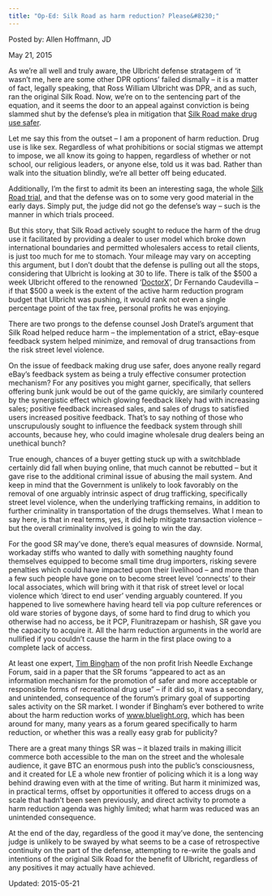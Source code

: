 ```yaml
---
title: "Op-Ed: Silk Road as harm reduction? Please&#8230;"
---
```


Posted by: Allen Hoffmann, JD

<span>May 21, 2015</span>
    

<p>As we’re all well and truly aware, the Ulbricht defense stratagem of ‘it wasn’t me, here are some other DPR options’ failed dismally – it is a matter of fact, legally speaking, that Ross William Ulbricht was DPR, and as such, ran the original Silk Road. Now, we’re on to the sentencing part of the equation, and it seems the door to an appeal against conviction is being slammed shut by the defense’s plea in mitigation that <a href="http://www.wired.com/2015/05/ahead-sentencing-ulbricht-defense-argues-silk-road-made-drug-use-safer/">Silk Road make drug use safer</a>.</p>
<p>Let me say this from the outset – I am a proponent of harm reduction. Drug use is like sex. Regardless of what prohibitions or social stigmas we attempt to impose, we all know its going to happen, regardless of whether or not school, our religious leaders, or anyone else, told us it was bad. Rather than walk into the situation blindly, we’re all better off being educated.</p>
<p>Additionally, I’m the first to admit its been an interesting saga, the whole <a href="/tag/SilkRoadTrial/">Silk Road trial</a>, and that the defense was on to some very good material in the early days. Simply put, the judge did not go the defense’s way – such is the manner in which trials proceed.</p>
<p>But this story, that Silk Road actively sought to reduce the harm of the drug use it facilitated by providing a dealer to user model which broke down international boundaries and permitted wholesalers access to retail clients, is just too much for me to stomach. Your mileage may vary on accepting this argument, but I don’t doubt that the defense is pulling out all the stops, considering that Ulbricht is looking at 30 to life. There is talk of the $500 a week Ulbricht offered to the renowned ‘<a href="/?s=doctorx">DoctorX</a>’, Dr Fernando Caudevilla – if that $500 a week is the extent of the active harm reduction program budget that Ulbricht was pushing, it would rank not even a single percentage point of the tax free, personal profits he was enjoying.</p>
<p>There are two prongs to the defense counsel Josh Dratel’s argument that Silk Road helped reduce harm – the implementation of a strict, eBay-esque feedback system helped minimize, and removal of drug transactions from the risk street level violence.</p>
<p>On the issue of feedback making drug use safer, does anyone really regard eBay’s feedback system as being a truly effective consumer protection mechanism? For any positives you might garner, specifically, that sellers offering bunk junk would be out of the game quickly, are similarly countered by the synergistic effect which glowing feedback likely had with increasing sales; positive feedback increased sales, and sales of drugs to satisfied users increased positive feedback. That’s to say nothing of those who unscrupulously sought to influence the feedback system through shill accounts, because hey, who could imagine wholesale drug dealers being an unethical bunch?</p>
<p>True enough, chances of a buyer getting stuck up with a switchblade certainly did fall when buying online, that much cannot be rebutted &#8211; but it gave rise to the additional criminal issue of abusing the mail system. And keep in mind that the Government is unlikely to look favorably on the removal of one arguably intrinsic aspect of drug trafficking, specifically street level violence, when the underlying trafficking remains, in addition to further criminality in transportation of the drugs themselves. What I mean to say here, is that in real terms, yes, it did help mitigate transaction violence – but the overall criminality involved is going to win the day.</p>
<p>For the good SR may’ve done, there’s equal measures of downside. Normal, workaday stiffs who wanted to dally with something naughty found themselves equipped to become small time drug importers, risking severe penalties which could have impacted upon their livelihood – and more than a few such people have gone on to become street level ‘connects’ to their local associates, which will bring with it that risk of street level or local violence which ‘direct to end user’ vending arguably countered. If you happened to live somewhere having heard tell via pop culture references or old ware stories of bygone days, of some hard to find drug to which you otherwise had no access, be it PCP, Flunitrazepam or hashish, SR gave you the capacity to acquire it. All the harm reduction arguments in the world are nullified if you couldn’t cause the harm in the first place owing to a complete lack of access.</p>
<p>At least one expert, <a href="http://timbingham.ie/">Tim Bingham</a> of the non profit Irish Needle Exchange Forum, said in a paper that the SR forums “appeared to act as an information mechanism for the promotion of safer and more acceptable or responsible forms of recreational drug use” – if it did so, it was a secondary, and unintended, consequence of the forum’s primary goal of supporting sales activity on the SR market. I wonder if Bingham’s ever bothered to write about the harm reduction works of <a href="http://www.bluelight.org">www.bluelight.org</a>, which has been around for many, many years as a forum geared specifically to harm reduction, or whether this was a really easy grab for publicity?</p>
<p>There are a great many things SR was – it blazed trails in making illicit commerce both accessible to the man on the street and the wholesale audience, it gave BTC an enormous push into the public’s consciousness, and it created for LE a whole new frontier of policing which it is a long way behind drawing even with at the time of writing. But harm it minimized was, in practical terms, offset by opportunities it offered to access drugs on a scale that hadn’t been seen previously, and direct activity to promote a harm reduction agenda was highly limited; what harm was reduced was an unintended consequence.</p>
<p>At the end of the day, regardless of the good it may’ve done, the sentencing judge is unlikely to be swayed by what seems to be a case of retrospective continuity on the part of the defense, attempting to re-write the goals and intentions of the original Silk Road for the benefit of Ulbricht, regardless of any positives it may actually have achieved.</p>

Updated: 2015-05-21

    
